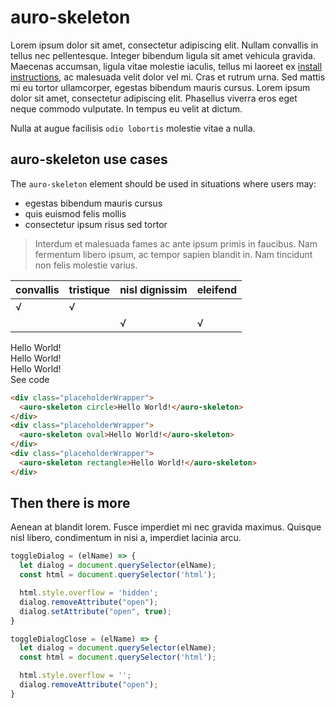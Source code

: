 # auro-skeleton

Lorem ipsum dolor sit amet, consectetur adipiscing elit. Nullam convallis in tellus nec pellentesque. Integer bibendum ligula sit amet vehicula gravida. Maecenas accumsan, ligula vitae molestie iaculis, tellus mi laoreet ex [install instructions](https://auro.alaskaair.com/components/auro/button/install), ac malesuada velit dolor vel mi. Cras et rutrum urna. Sed mattis mi eu tortor ullamcorper, egestas bibendum mauris cursus. Lorem ipsum dolor sit amet, consectetur adipiscing elit. Phasellus viverra eros eget neque commodo vulputate. In tempus eu velit at dictum.

Nulla at augue facilisis `odio lobortis` molestie vitae a nulla.

## auro-skeleton use cases

The `auro-skeleton` element should be used in situations where users may:

* egestas bibendum mauris cursus
* quis euismod felis mollis
* consectetur ipsum risus sed tortor

> Interdum et malesuada fames ac ante ipsum primis in faucibus. Nam fermentum libero ipsum, ac tempor sapien blandit in. Nam tincidunt non felis molestie varius.

|convallis|tristique|nisl dignissim|eleifend|
|---|---|---|---|
|√|√|||
|||√|√|

<div class="exampleWrapper">
  <div class="placeholderWrapper">
    <auro-skeleton circle>Hello World!</auro-skeleton>
  </div>
  <div class="placeholderWrapper">
    <auro-skeleton oval>Hello World!</auro-skeleton>
  </div>
  <div class="placeholderWrapper">
    <auro-skeleton rectangle>Hello World!</auro-skeleton>
  </div>
</div>

<auro-accordion lowProfile justifyRight>
  <span slot="trigger">See code</span>

  ```html
  <div class="placeholderWrapper">
    <auro-skeleton circle>Hello World!</auro-skeleton>
  </div>
  <div class="placeholderWrapper">
    <auro-skeleton oval>Hello World!</auro-skeleton>
  </div>
  <div class="placeholderWrapper">
    <auro-skeleton rectangle>Hello World!</auro-skeleton>
  </div>
  ```

</auro-accordion>

## Then there is more

Aenean at blandit lorem. Fusce imperdiet mi nec gravida maximus. Quisque nisl libero, condimentum in nisi a, imperdiet lacinia arcu.

```javascript
toggleDialog = (elName) => {
  let dialog = document.querySelector(elName);
  const html = document.querySelector('html');

  html.style.overflow = 'hidden';
  dialog.removeAttribute("open");
  dialog.setAttribute("open", true);
}

toggleDialogClose = (elName) => {
  let dialog = document.querySelector(elName);
  const html = document.querySelector('html');

  html.style.overflow = '';
  dialog.removeAttribute("open");
}
```
